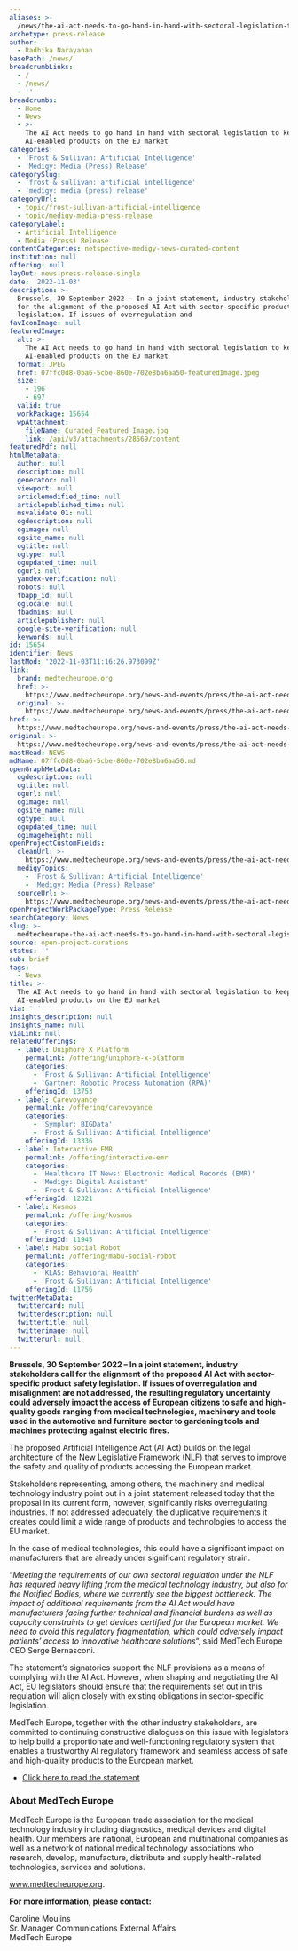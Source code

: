 ```yaml
---
aliases: >-
  /news/the-ai-act-needs-to-go-hand-in-hand-with-sectoral-legislation-to-keep-ai-enabled-products-on-the-eu-market
archetype: press-release
author:
  - Radhika Narayanan
basePath: /news/
breadcrumbLinks:
  - /
  - /news/
  - ''
breadcrumbs:
  - Home
  - News
  - >-
    The AI Act needs to go hand in hand with sectoral legislation to keep
    AI-enabled products on the EU market
categories:
  - 'Frost & Sullivan: Artificial Intelligence'
  - 'Medigy: Media (Press) Release'
categorySlug:
  - 'frost & sullivan: artificial intelligence'
  - 'medigy: media (press) release'
categoryUrl:
  - topic/frost-sullivan-artificial-intelligence
  - topic/medigy-media-press-release
categoryLabel:
  - Artificial Intelligence
  - Media (Press) Release
contentCategories: netspective-medigy-news-curated-content
institution: null
offering: null
layOut: news-press-release-single
date: '2022-11-03'
description: >-
  Brussels, 30 September 2022 – In a joint statement, industry stakeholders call
  for the alignment of the proposed AI Act with sector-specific product safety
  legislation. If issues of overregulation and
favIconImage: null
featuredImage:
  alt: >-
    The AI Act needs to go hand in hand with sectoral legislation to keep
    AI-enabled products on the EU market
  format: JPEG
  href: 07ffc0d8-0ba6-5cbe-860e-702e8ba6aa50-featuredImage.jpeg
  size:
    - 196
    - 697
  valid: true
  workPackage: 15654
  wpAttachment:
    fileName: Curated_Featured_Image.jpg
    link: /api/v3/attachments/28569/content
featuredPdf: null
htmlMetaData:
  author: null
  description: null
  generator: null
  viewport: null
  articlemodified_time: null
  articlepublished_time: null
  msvalidate.01: null
  ogdescription: null
  ogimage: null
  ogsite_name: null
  ogtitle: null
  ogtype: null
  ogupdated_time: null
  ogurl: null
  yandex-verification: null
  robots: null
  fbapp_id: null
  oglocale: null
  fbadmins: null
  articlepublisher: null
  google-site-verification: null
  keywords: null
id: 15654
identifier: News
lastMod: '2022-11-03T11:16:26.973099Z'
link:
  brand: medtecheurope.org
  href: >-
    https://www.medtecheurope.org/news-and-events/press/the-ai-act-needs-to-go-hand-in-hand-with-sectoral-legislation-to-keep-ai-enabled-products-on-the-eu-market/
  original: >-
    https://www.medtecheurope.org/news-and-events/press/the-ai-act-needs-to-go-hand-in-hand-with-sectoral-legislation-to-keep-ai-enabled-products-on-the-eu-market/
href: >-
  https://www.medtecheurope.org/news-and-events/press/the-ai-act-needs-to-go-hand-in-hand-with-sectoral-legislation-to-keep-ai-enabled-products-on-the-eu-market/
original: >-
  https://www.medtecheurope.org/news-and-events/press/the-ai-act-needs-to-go-hand-in-hand-with-sectoral-legislation-to-keep-ai-enabled-products-on-the-eu-market/
mastHead: NEWS
mdName: 07ffc0d8-0ba6-5cbe-860e-702e8ba6aa50.md
openGraphMetaData:
  ogdescription: null
  ogtitle: null
  ogurl: null
  ogimage: null
  ogsite_name: null
  ogtype: null
  ogupdated_time: null
  ogimageheight: null
openProjectCustomFields:
  cleanUrl: >-
    https://www.medtecheurope.org/news-and-events/press/the-ai-act-needs-to-go-hand-in-hand-with-sectoral-legislation-to-keep-ai-enabled-products-on-the-eu-market/
  medigyTopics:
    - 'Frost & Sullivan: Artificial Intelligence'
    - 'Medigy: Media (Press) Release'
  sourceUrl: >-
    https://www.medtecheurope.org/news-and-events/press/the-ai-act-needs-to-go-hand-in-hand-with-sectoral-legislation-to-keep-ai-enabled-products-on-the-eu-market/
openProjectWorkPackageType: Press Release
searchCategory: News
slug: >-
  medtecheurope-the-ai-act-needs-to-go-hand-in-hand-with-sectoral-legislation-to-keep-ai-enabled-products-on-the-eu-market
source: open-project-curations
status: ''
sub: brief
tags:
  - News
title: >-
  The AI Act needs to go hand in hand with sectoral legislation to keep
  AI-enabled products on the EU market
via: ' '
insights_description: null
insights_name: null
viaLink: null
relatedOfferings:
  - label: Uniphore X Platform
    permalink: /offering/uniphore-x-platform
    categories:
      - 'Frost & Sullivan: Artificial Intelligence'
      - 'Gartner: Robotic Process Automation (RPA)'
    offeringId: 13753
  - label: Carevoyance
    permalink: /offering/carevoyance
    categories:
      - 'Symplur: BIGData'
      - 'Frost & Sullivan: Artificial Intelligence'
    offeringId: 13336
  - label: Interactive EMR
    permalink: /offering/interactive-emr
    categories:
      - 'Healthcare IT News: Electronic Medical Records (EMR)'
      - 'Medigy: Digital Assistant'
      - 'Frost & Sullivan: Artificial Intelligence'
    offeringId: 12321
  - label: Kosmos
    permalink: /offering/kosmos
    categories:
      - 'Frost & Sullivan: Artificial Intelligence'
    offeringId: 11945
  - label: Mabu Social Robot
    permalink: /offering/mabu-social-robot
    categories:
      - 'KLAS: Behavioral Health'
      - 'Frost & Sullivan: Artificial Intelligence'
    offeringId: 11756
twitterMetaData:
  twittercard: null
  twitterdescription: null
  twittertitle: null
  twitterimage: null
  twitterurl: null
---
```

<p><strong>Brussels, 30 September 2022 – In a joint statement, industry stakeholders call for the alignment of the proposed AI Act with sector-specific product safety legislation. If issues of overregulation and misalignment are not addressed, the resulting regulatory uncertainty could adversely impact the access of European citizens to safe and high-quality goods ranging from medical technologies, machinery and tools used in the automotive and furniture sector to gardening tools and machines protecting against electric fires.&nbsp;&nbsp;</strong></p><p>The proposed Artificial Intelligence Act (AI Act) builds on the legal architecture of the New Legislative Framework (NLF) that serves to improve the safety and quality of products accessing the European market.&nbsp;&nbsp;</p><p>Stakeholders representing, among others, the machinery and medical technology industry point out in a joint statement released today that the proposal in its current form, however, significantly risks overregulating industries. If not addressed adequately, the duplicative requirements it creates could limit a wide range of products and technologies to access the EU market.&nbsp;</p><p>In the case of medical technologies, this could have a significant impact on manufacturers that are already under significant regulatory strain.&nbsp;&nbsp;</p><p>“<i>Meeting the requirements of our own sectoral regulation under the NLF has required heavy lifting from the medical technology industry, but also for the Notified Bodies, where we currently see the biggest bottleneck. The impact of additional requirements from the AI Act would have manufacturers facing further technical and financial burdens as well as capacity constraints to get devices certified for the European market. We need to avoid this regulatory fragmentation, which could adversely impact patients’ access to innovative healthcare solutions</i>“, said MedTech Europe CEO Serge Bernasconi.&nbsp;</p><p>The statement’s signatories support the NLF provisions as a means of complying with the AI Act. However, when shaping and negotiating the AI Act, EU legislators should ensure that the requirements set out in this regulation will align closely with existing obligations in sector-specific legislation.&nbsp;</p><p>MedTech Europe, together with the other industry stakeholders, are committed to continuing constructive dialogues on this issue with legislators to help build a proportionate and well-functioning regulatory system that enables a trustworthy AI regulatory framework and seamless access of safe and high-quality products to the European market.&nbsp;</p><ul><li><a href="https://www.medtecheurope.org/wp-content/uploads/2022/09/industry-calls-on-the-eu-legislators-to-respect-nlf-principles-in-the-artificial-intelligence-act.pdf">Click here to read the statement</a></li></ul><h3>About MedTech Europe</h3><p>MedTech Europe is the European trade association for the medical technology industry including diagnostics, medical devices and digital health. Our members are national, European and multinational companies as well as a network of national medical technology associations who research, develop, manufacture, distribute and supply health-related technologies, services and solutions.</p><p><a href="http://www.medtecheurope.org/">www.medtecheurope.org</a>.</p><p><strong>For more information, please contact:</strong></p><p>Caroline Moulins<br>Sr. Manager Communications External Affairs<br>MedTech Europe<br>&nbsp;</p>